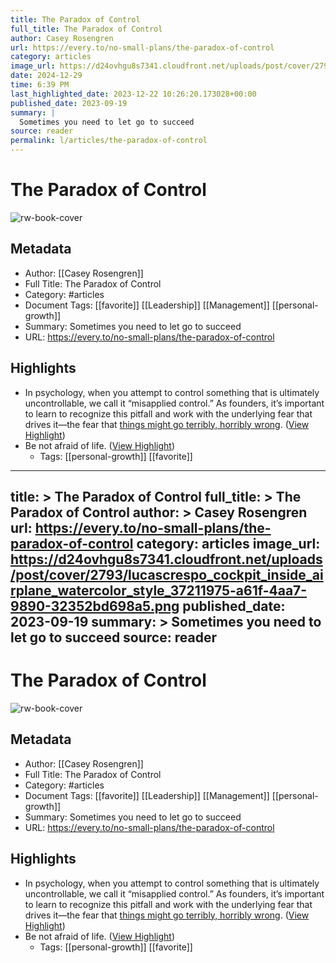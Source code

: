```yaml
---
title: The Paradox of Control
full_title: The Paradox of Control
author: Casey Rosengren
url: https://every.to/no-small-plans/the-paradox-of-control
category: articles
image_url: https://d24ovhgu8s7341.cloudfront.net/uploads/post/cover/2793/lucascrespo_cockpit_inside_airplane_watercolor_style_37211975-a61f-4aa7-9890-32352bd698a5.png
date: 2024-12-29
time: 6:39 PM
last_highlighted_date: 2023-12-22 10:26:20.173028+00:00
published_date: 2023-09-19
summary: |
  Sometimes you need to let go to succeed
source: reader
permalink: l/articles/the-paradox-of-control
---
```

# The Paradox of Control

![rw-book-cover](https://d24ovhgu8s7341.cloudfront.net/uploads/post/cover/2793/lucascrespo_cockpit_inside_airplane_watercolor_style_37211975-a61f-4aa7-9890-32352bd698a5.png)

## Metadata
- Author: [[Casey Rosengren]]
- Full Title: The Paradox of Control
- Category: #articles
- Document Tags: [[favorite]] [[Leadership]] [[Management]] [[personal-growth]] 
- Summary: Sometimes you need to let go to succeed
- URL: https://every.to/no-small-plans/the-paradox-of-control

## Highlights
- In psychology, when you attempt to control something that is ultimately uncontrollable, we call it “misapplied control.” As founders, it’s important to learn to recognize this pitfall and work with the underlying fear that drives it—the fear that [things might go terribly, horribly wrong](https://www.amazon.com/Things-Might-Terribly-Horribly-Wrong/dp/1572247118). ([View Highlight](https://read.readwise.io/read/01hj8gsv8n4v2e3yh94qn5frxp))
- Be not afraid of life. ([View Highlight](https://read.readwise.io/read/01hj8gzj1ejfr7cwxtp0mec4wz))
    - Tags: [[personal-growth]] [[favorite]] 


---
title: >
  The Paradox of Control
full_title: >
  The Paradox of Control
author: >
  Casey Rosengren
url: https://every.to/no-small-plans/the-paradox-of-control
category: articles
image_url: https://d24ovhgu8s7341.cloudfront.net/uploads/post/cover/2793/lucascrespo_cockpit_inside_airplane_watercolor_style_37211975-a61f-4aa7-9890-32352bd698a5.png
published_date: 2023-09-19
summary: >
  Sometimes you need to let go to succeed
source: reader
---
# The Paradox of Control

![rw-book-cover](https://d24ovhgu8s7341.cloudfront.net/uploads/post/cover/2793/lucascrespo_cockpit_inside_airplane_watercolor_style_37211975-a61f-4aa7-9890-32352bd698a5.png)

## Metadata
- Author: [[Casey Rosengren]]
- Full Title: The Paradox of Control
- Category: #articles
- Document Tags: [[favorite]] [[Leadership]] [[Management]] [[personal-growth]] 
- Summary: Sometimes you need to let go to succeed
- URL: https://every.to/no-small-plans/the-paradox-of-control

## Highlights
- In psychology, when you attempt to control something that is ultimately uncontrollable, we call it “misapplied control.” As founders, it’s important to learn to recognize this pitfall and work with the underlying fear that drives it—the fear that [things might go terribly, horribly wrong](https://www.amazon.com/Things-Might-Terribly-Horribly-Wrong/dp/1572247118). ([View Highlight](https://read.readwise.io/read/01hj8gsv8n4v2e3yh94qn5frxp))
- Be not afraid of life. ([View Highlight](https://read.readwise.io/read/01hj8gzj1ejfr7cwxtp0mec4wz))
    - Tags: [[personal-growth]] [[favorite]] 


